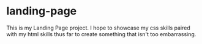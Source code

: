 # landing-page
This is my Landing Page project. I hope to showcase my css skills paired with my html skills thus far to create something that isn't too embarrassing. 